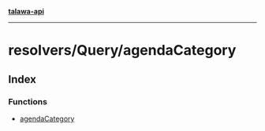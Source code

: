 [**talawa-api**](../../../README.md)

***

# resolvers/Query/agendaCategory

## Index

### Functions

- [agendaCategory](functions/agendaCategory.md)
